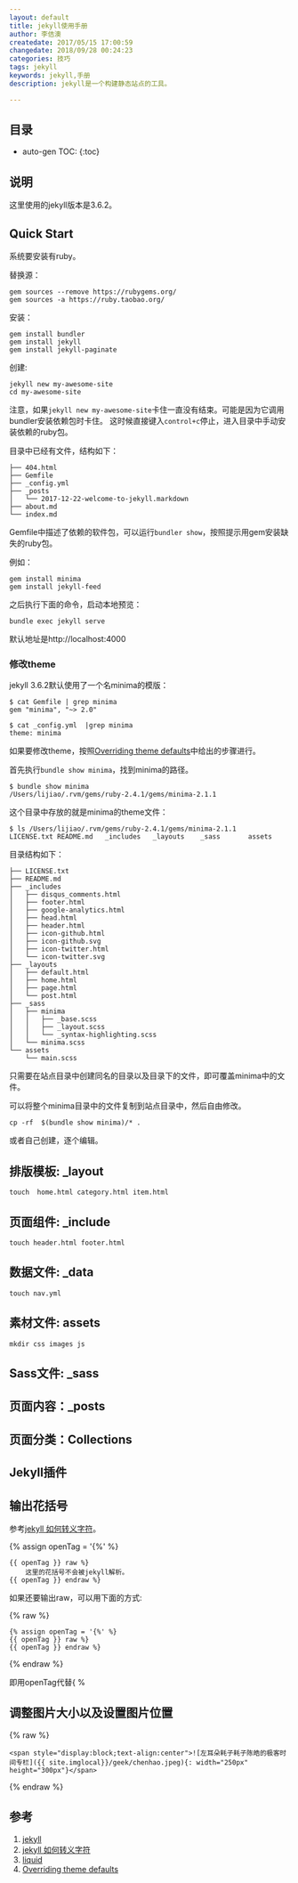 ```yaml
---
layout: default
title: jekyll使用手册
author: 李佶澳
createdate: 2017/05/15 17:00:59
changedate: 2018/09/28 00:24:23
categories: 技巧
tags: jekyll
keywords: jekyll,手册
description: jekyll是一个构建静态站点的工具。

---
```


## 目录
* auto-gen TOC:
{:toc}

## 说明

这里使用的jekyll版本是3.6.2。

## Quick Start 

系统要安装有ruby。

替换源：

	gem sources --remove https://rubygems.org/
	gem sources -a https://ruby.taobao.org/

安装：

	gem install bundler
	gem install jekyll
	gem install jekyll-paginate

创建:

	jekyll new my-awesome-site
	cd my-awesome-site

注意，如果`jekyll new my-awesome-site`卡住一直没有结束。可能是因为它调用bundler安装依赖包时卡住。
这时候直接键入`control+c`停止，进入目录中手动安装依赖的ruby包。

目录中已经有文件，结构如下：

	├── 404.html
	├── Gemfile
	├── _config.yml
	├── _posts
	│   └── 2017-12-22-welcome-to-jekyll.markdown
	├── about.md
	└── index.md

Gemfile中描述了依赖的软件包，可以运行`bundler show`，按照提示用gem安装缺失的ruby包。

例如：

	gem install minima
	gem install jekyll-feed

之后执行下面的命令，启动本地预览：

	bundle exec jekyll serve

默认地址是http://localhost:4000 

### 修改theme

jekyll 3.6.2默认使用了一个名minima的模版：

	$ cat Gemfile | grep minima
	gem "minima", "~> 2.0"
	
	$ cat _config.yml  |grep minima
	theme: minima

如果要修改theme，按照[Overriding theme defaults][4]中给出的步骤进行。

首先执行`bundle show minima`，找到minima的路径。

	$ bundle show minima
	/Users/lijiao/.rvm/gems/ruby-2.4.1/gems/minima-2.1.1

这个目录中存放的就是minima的theme文件：

	$ ls /Users/lijiao/.rvm/gems/ruby-2.4.1/gems/minima-2.1.1
	LICENSE.txt README.md   _includes   _layouts    _sass       assets

目录结构如下：

	├── LICENSE.txt
	├── README.md
	├── _includes
	│   ├── disqus_comments.html
	│   ├── footer.html
	│   ├── google-analytics.html
	│   ├── head.html
	│   ├── header.html
	│   ├── icon-github.html
	│   ├── icon-github.svg
	│   ├── icon-twitter.html
	│   └── icon-twitter.svg
	├── _layouts
	│   ├── default.html
	│   ├── home.html
	│   ├── page.html
	│   └── post.html
	├── _sass
	│   ├── minima
	│   │   ├── _base.scss
	│   │   ├── _layout.scss
	│   │   └── _syntax-highlighting.scss
	│   └── minima.scss
	└── assets
	    └── main.scss

只需要在站点目录中创建同名的目录以及目录下的文件，即可覆盖minima中的文件。

可以将整个minima目录中的文件复制到站点目录中，然后自由修改。

	cp -rf  $(bundle show minima)/* .

或者自己创建，逐个编辑。

## 排版模板: _layout

	touch  home.html category.html item.html

## 页面组件: _include

	touch header.html footer.html

## 数据文件: _data

	touch nav.yml

## 素材文件: assets

	mkdir css images js

## Sass文件: _sass

## 页面内容：_posts

## 页面分类：Collections 

## Jekyll插件

## 输出花括号

参考[jekyll 如何转义字符][2]。

{% assign openTag = '{%' %} 

	{{ openTag }} raw %}
		这里的花括号不会被jekyll解析。
	{{ openTag }} endraw %}

如果还要输出raw，可以用下面的方式:

{% raw %}

	{% assign openTag = '{%' %} 
	{{ openTag }} raw %} 
	{{ openTag }} endraw %}
	
{% endraw %}

即用openTag代替\{ %

## 调整图片大小以及设置图片位置

{% raw %}

	<span style="display:block;text-align:center">![左耳朵耗子耗子陈皓的极客时间专栏]({{ site.imglocal}}/geek/chenhao.jpeg){: width="250px" height="300px"}</span>

{% endraw %}

## 参考

1. [jekyll][1]
2. [jekyll 如何转义字符][2]
3. [liquid][3]
4. [Overriding theme defaults][4]

[1]: http://jekyll.com.cn/ "jekyll"
[2]: http://www.cnblogs.com/OceanHeaven/p/6959669.html  "jekyll 如何转义字符"
[3]: https://github.com/Shopify/liquid/wiki "liquid"
[4]: https://jekyllrb.com/docs/themes/#overriding-theme-defaults "Overriding theme defaults"
